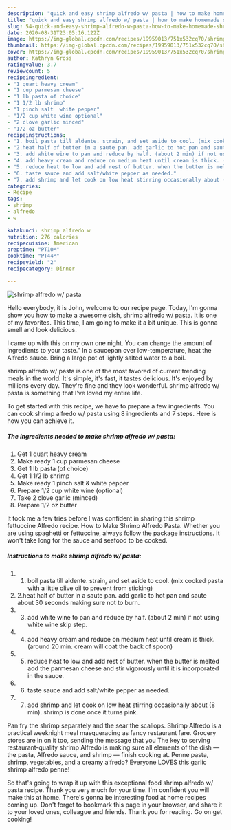```yaml
---
description: "quick and easy shrimp alfredo w/ pasta | how to make homemade shrimp alfredo w/ pasta"
title: "quick and easy shrimp alfredo w/ pasta | how to make homemade shrimp alfredo w/ pasta"
slug: 54-quick-and-easy-shrimp-alfredo-w-pasta-how-to-make-homemade-shrimp-alfredo-w-pasta
date: 2020-08-31T23:05:16.122Z
image: https://img-global.cpcdn.com/recipes/19959013/751x532cq70/shrimp-alfredo-w-pasta-recipe-main-photo.jpg
thumbnail: https://img-global.cpcdn.com/recipes/19959013/751x532cq70/shrimp-alfredo-w-pasta-recipe-main-photo.jpg
cover: https://img-global.cpcdn.com/recipes/19959013/751x532cq70/shrimp-alfredo-w-pasta-recipe-main-photo.jpg
author: Kathryn Gross
ratingvalue: 3.7
reviewcount: 5
recipeingredient:
- "1 quart heavy cream"
- "1 cup parmesan cheese"
- "1 lb pasta of choice"
- "1 1/2 lb shrimp"
- "1 pinch salt  white pepper"
- "1/2 cup white wine optional"
- "2 clove garlic minced"
- "1/2 oz butter"
recipeinstructions:
- "1. boil pasta till aldente. strain, and set aside to cool. (mix cooked pasta with a little olive oil to prevent from sticking)"
- "2.heat half of butter in a saute pan. add garlic to hot pan and saute about 30 seconds making sure not to burn."
- "3. add white wine to pan and reduce by half. (about 2 min) if not using white wine skip step."
- "4. add heavy cream and reduce on medium heat until cream is thick. (around 20 min. cream will coat the back of spoon)"
- "5. reduce heat to low and add rest of butter. when the butter is melted add the parmesan cheese and stir vigorously until it is incorporated in the sauce."
- "6. taste sauce and add salt/white pepper as needed."
- "7. add shrimp and let cook on low heat stirring occasionally about (8 min). shrimp is done once it turns pink."
categories:
- Recipe
tags:
- shrimp
- alfredo
- w

katakunci: shrimp alfredo w 
nutrition: 276 calories
recipecuisine: American
preptime: "PT10M"
cooktime: "PT44M"
recipeyield: "2"
recipecategory: Dinner

---
```



![shrimp alfredo w/ pasta](https://img-global.cpcdn.com/recipes/19959013/751x532cq70/shrimp-alfredo-w-pasta-recipe-main-photo.jpg)

Hello everybody, it is John, welcome to our recipe page. Today, I'm gonna show you how to make a awesome dish, shrimp alfredo w/ pasta. It is one of my favorites. This time, I am going to make it a bit unique. This is gonna smell and look delicious.

I came up with this on my own one night. You can change the amount of ingredients to your taste.&#34; In a saucepan over low-temperature, heat the Alfredo sauce. Bring a large pot of lightly salted water to a boil.

shrimp alfredo w/ pasta is one of the most favored of current trending meals in the world. It's simple, it's fast, it tastes delicious. It's enjoyed by millions every day. They're fine and they look wonderful. shrimp alfredo w/ pasta is something that I've loved my entire life.


To get started with this recipe, we have to prepare a few ingredients. You can cook shrimp alfredo w/ pasta using 8 ingredients and 7 steps. Here is how you can achieve it.

<!--inarticleads1-->

##### The ingredients needed to make shrimp alfredo w/ pasta:

1. Get 1 quart heavy cream
1. Make ready 1 cup parmesan cheese
1. Get 1 lb pasta (of choice)
1. Get 1 1/2 lb shrimp
1. Make ready 1 pinch salt &amp; white pepper
1. Prepare 1/2 cup white wine (optional)
1. Take 2 clove garlic (minced)
1. Prepare 1/2 oz butter


It took me a few tries before I was confident in sharing this shrimp fettuccine Alfredo recipe. How to Make Shrimp Alfredo Pasta. Whether you are using spaghetti or fettuccine, always follow the package instructions. It won&#39;t take long for the sauce and seafood to be cooked. 

<!--inarticleads2-->

##### Instructions to make shrimp alfredo w/ pasta:

1. 1. boil pasta till aldente. strain, and set aside to cool. (mix cooked pasta with a little olive oil to prevent from sticking)
1. 2.heat half of butter in a saute pan. add garlic to hot pan and saute about 30 seconds making sure not to burn.
1. 3. add white wine to pan and reduce by half. (about 2 min) if not using white wine skip step.
1. 4. add heavy cream and reduce on medium heat until cream is thick. (around 20 min. cream will coat the back of spoon)
1. 5. reduce heat to low and add rest of butter. when the butter is melted add the parmesan cheese and stir vigorously until it is incorporated in the sauce.
1. 6. taste sauce and add salt/white pepper as needed.
1. 7. add shrimp and let cook on low heat stirring occasionally about (8 min). shrimp is done once it turns pink.


Pan fry the shrimp separately and the sear the scallops. Shrimp Alfredo is a practical weeknight meal masquerading as fancy restaurant fare. Grocery stores are in on it too, sending the message that you The key to serving restaurant-quality shrimp Alfredo is making sure all elements of the dish — the pasta, Alfredo sauce, and shrimp — finish cooking at. Penne pasta, shrimp, vegetables, and a creamy alfredo? Everyone LOVES this garlic shrimp alfredo penne! 

So that's going to wrap it up with this exceptional food shrimp alfredo w/ pasta recipe. Thank you very much for your time. I'm confident you will make this at home. There's gonna be interesting food at home recipes coming up. Don't forget to bookmark this page in your browser, and share it to your loved ones, colleague and friends. Thank you for reading. Go on get cooking!
